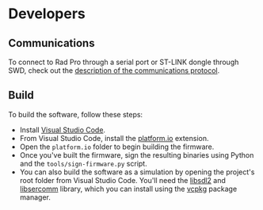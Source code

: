 # Developers

## Communications

To connect to Rad Pro through a serial port or ST-LINK dongle through SWD, check out the [description of the communications protocol](comm.md).

## Build

To build the software, follow these steps:

* Install [Visual Studio Code](https://code.visualstudio.com/).
* From Visual Studio Code, install the [platform.io](https://platformio.org/) extension.
* Open the `platform.io` folder to begin building the firmware.
* Once you've built the firmware, sign the resulting binaries using Python and the `tools/sign-firmware.py` script.
* You can also build the software as a simulation by opening the project's root folder from Visual Studio Code. You'll need the [libsdl2](https://github.com/libsdl-org/SDL) and [libsercomm](https://github.com/ingeniamc/sercomm) library, which you can install using the [vcpkg](https://vcpkg.io/en/getting-started.html) package manager.
